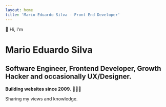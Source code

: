 ```yaml
---
layout: home
title: 'Mario Eduardo Silva - Front End Developer'
---
```

<p>👋 Hi, I'm </p>
<h1>Mario Eduardo Silva</h1>
<h2>Software Engineer, Frontend Developer, Growth Hacker and occasionally UX/Designer. </h2>
<p><strong>Building websites since 2009</strong>. 👨🏻‍💻</p>
<p>Sharing my views and knowledge.</p>


